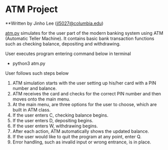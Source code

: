 # ATM Project

**Written by Jinho Lee (jl5027@columbia.edu)

[atm.py](https://github.com/JinhoLee93/Personal_Projects/blob/main/ATM/atm.py) simulates for the user part of the modern banking system using ATM (Automatic Teller Machine).
It contains basic bank transaction functions such as checking balance, depositing and withdrawing.

User executes program entering command below in terminal
- python3 atm.py

User follows such steps below
1. ATM simulation starts with the user setting up his/her card with a PIN number and balance.
2. ATM receives the card and checks for the correct PIN number and then moves onto the main menu. 
3. At the main menu, are three options for the user to choose, which are built in ATM class. 
4. If the user enters C, checking balance begins.
5. If the user enters D, depositing begins.
6. If the user enters W, withdrawing begins.
7. After each action, ATM automatically shows the updated balance.
8. If the user would like to quit the program at any point, enter Q.
9. Error handling, such as invalid input or wrong entrance, is in place. 
